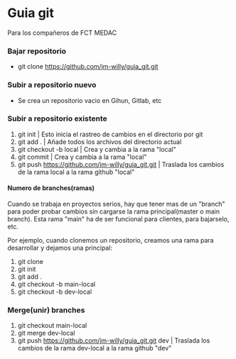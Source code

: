 # Guia git
Para los compañeros de FCT MEDAC

### Bajar repositorio
- git clone https://github.com/jm-willy/guia_git.git

### Subir a repositorio nuevo
- Se crea un repositorio vacio en Gihun, Gitlab, etc

### Subir a repositorio existente
1. git init | Esto inicia el rastreo de cambios en el directorio por git
2. git add . | Añade todos los archivos del directorio actual
3. git checkout -b local | Crea y cambia a la rama "local"
4. git commit  | Crea y cambia a la rama "local"
5. git push https://github.com/jm-willy/guia_git.git | Traslada los cambios de la rama local a la rama github "local"

#### Numero de branches(ramas)
Cuando se trabaja en proyectos serios, hay que tener 
mas de un "branch" para poder probar cambios sin cargarse 
la rama principal(master o main branch). Esta rama "main"
ha de ser funcional para clientes, para bajarselo, etc.

Por ejemplo, cuando clonemos un repositorio, creamos
una rama para desarrollar y dejamos una principal:
1. git clone
2. git init
3. git add .
4. git checkout -b main-local
5. git checkout -b dev-local

### Merge(unir) branches
1. git checkout main-local
2. git merge dev-local
3. git push https://github.com/jm-willy/guia_git.git dev | Traslada los cambios de la rama dev-local a la rama github "dev"




